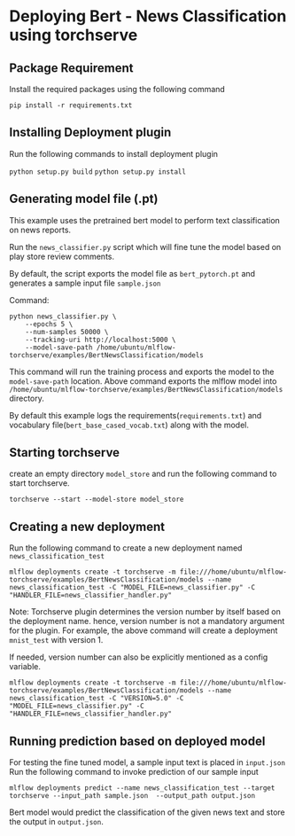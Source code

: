# Deploying Bert - News Classification using torchserve

## Package Requirement

Install the required packages using the following command

`pip install -r requirements.txt`

## Installing Deployment plugin

Run the following commands to install deployment plugin

`python setup.py build`
`python setup.py install`

## Generating model file (.pt)

This example uses the pretrained bert model to perform text classification on news reports. 

Run the `news_classifier.py` script which will fine tune the model based on play store review comments. 

By default,  the script exports the model file as `bert_pytorch.pt` and generates a sample input file `sample.json`

Command: 
```
python news_classifier.py \
    --epochs 5 \
    --num-samples 50000 \
    --tracking-uri http://localhost:5000 \
    --model-save-path /home/ubuntu/mlflow-torchserve/examples/BertNewsClassification/models
```

This command will run the training process and exports the model to the `model-save-path` location.
Above command exports the mlflow model into `/home/ubuntu/mlflow-torchserve/examples/BertNewsClassification/models` directory. 

By default this example logs the requirements(`requirements.txt`) and vocabulary file(`bert_base_cased_vocab.txt`) along with the model.

## Starting torchserve

create an empty directory `model_store` and run the following command to start torchserve.

`torchserve --start --model-store model_store`

## Creating a new deployment

Run the following command to create a new deployment named `news_classification_test`

`mlflow deployments create -t torchserve -m file:///home/ubuntu/mlflow-torchserve/examples/BertNewsClassification/models --name news_classification_test -C "MODEL_FILE=news_classifier.py" -C "HANDLER_FILE=news_classifier_handler.py"`

Note: Torchserve plugin determines the version number by itself based on the deployment name. hence, version number 
is not a mandatory argument for the plugin. For example, the above command will create a deployment `mnist_test` with version 1.

If needed, version number can also be explicitly mentioned as a config variable.

`mlflow deployments create -t torchserve -m file:///home/ubuntu/mlflow-torchserve/examples/BertNewsClassification/models --name news_classification_test -C "VERSION=5.0" -C "MODEL_FILE=news_classifier.py" -C "HANDLER_FILE=news_classifier_handler.py"`


## Running prediction based on deployed model

For testing the fine tuned model, a sample input text is placed in `input.json`
Run the following command to invoke prediction of our sample input 

`mlflow deployments predict --name news_classification_test --target torchserve --input_path sample.json  --output_path output.json`

Bert model would predict the classification of the given news text and store the output in `output.json`.
